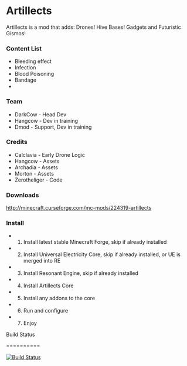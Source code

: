 Artillects
==========

Artillects is a mod that adds: Drones! Hive Bases! Gadgets and Futuristic Gismos! 

### Content List

* Bleeding effect
* Infection
* Blood Poisoning
* Bandage
* 

### Team

* DarkCow - Head Dev
* Hangcow - Dev in training
* Dmod - Support, Dev in training

### Credits
* Calclavia     - Early Drone Logic
* Hangcow       - Assets
* Archadia      - Assets
* Morton        - Assets
* Zerotheliger  - Code

### Downloads
http://minecraft.curseforge.com/mc-mods/224319-artillects

### Install

* 1) Install latest stable Minecraft Forge, skip if already installed
* 2) Install Universal Electricity Core, skip if already installed, or UE is merged into RE
* 3) Install Resonant Engine, skip if already installed
* 4) Install Artillects Core
* 5) Install any addons to the core
* 6) Run and configure
* 7) Enjoy

Build Status

==========

[![Build Status](http://shadowcity.net:8080/job/Artillects/badge/icon)](http://shadowcity.net:8080/job/Artillects/)

